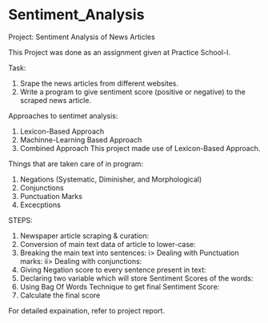 # Sentiment_Analysis

Project: Sentiment Analysis of News Articles

This Project was done as an assignment given at Practice School-I.

Task: 
  1. Srape the news articles from different websites.
  2. Write a program to give sentiment score (positive or negative) to the scraped news article.

Approaches to sentimet analysis:
  1. Lexicon-Based Approach
  2. Machinne-Learning Based Approach
  3. Combined Approach
  This project made use of Lexicon-Based Approach.

Things that are taken care of in program:
  1. Negations (Systematic, Diminisher, and Morphological)
  2. Conjunctions
  3. Punctuation Marks
  4. Excecptions

STEPS:
  1. Newspaper article scraping & curation:
  2. Conversion of main text data of article to lower-case:
  3. Breaking the main text into sentences:
      i> Dealing with Punctuation marks:
      ii> Dealing with conjunctions:
  4. Giving Negation score to every sentence present in text:
  5. Declaring two variable which will store Sentiment Scores of the words:
  6. Using Bag Of Words Technique to get final Sentiment Score:
  7. Calculate the final score
  
  For detailed expaination, refer to project report.
